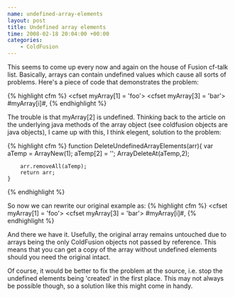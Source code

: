 ```yaml
--- 
name: undefined-array-elements
layout: post
title: Undefined array elements
time: 2008-02-18 20:04:00 +00:00
categories:
    - ColdFusion
---
```

This seems to come up every now and again on the house of Fusion cf-talk list. Basically, arrays can contain undefined values which cause all sorts of problems. Here's a piece of code that demonstrates the problem:

{% highlight cfm %}<cfset myArray = ArrayNew(1)>
<cfset myArray[1] = 'foo'>
<cfset myArray[3] = 'bar'>
<cfloop from="1" to="#ArrayLen(myArray)#" index="i">
	<cfoutput>#myArray[i]#,</cfoutput>
</cfloop>{% endhighlight %}

The trouble is that myArray\[2\] is undefined. Thinking back to the article on the underlying java methods of the array object (see <a hrref="/2007/09/coldfusion-objects-are-java-objects.html">coldfusion objects are java objects</a>), I came up with this, I think elegent, solution to the problem:

{% highlight cfm %}<cfscript>
	function DeleteUndefinedArrayElements(arr){
		var aTemp = ArrayNew(1);
		aTemp[2] = '';
		ArrayDeleteAt(aTemp,2);

		arr.removeAll(aTemp);
		return arr;
	}
</cfscript>{% endhighlight %}

So now we can rewrite our original example as:
{% highlight cfm %}<cfset myArray = ArrayNew(1)>
<cfset myArray[1] = 'foo'>
<cfset myArray[3] = 'bar'>
<cfset myArray = DeleteUndefinedArrayElements(myArray)>
<cfloop from="1" to="#ArrayLen(myArray)#" index="i">
	<cfoutput>#myArray[i]#,</cfoutput>
</cfloop>
{% endhighlight %}

And there we have it. Usefully, the original array remains untouched due to arrays being the only ColdFusion objects not passed by reference. This means that you can get a copy of the array without undefined elements should you need the original intact.

Of course, it would be better to fix the problem at the source, i.e. stop the undefined elements being 'created' in the first place. This may not always be possible though, so a solution like this might come in handy.
